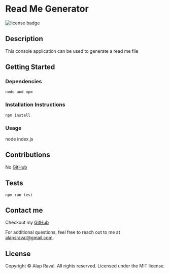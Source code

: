 # Read Me Generator
  ![license badge](https://img.shields.io/badge/license-MIT-informational)

## Description
This console application can be used to generate a read me file

## Getting Started
### Dependencies
`node and npm`

### Installation Instructions
`npm install`

### Usage
node index.js

## Contributions
No [GitHub](https://github.com/alapsraval)

## Tests
`npm run test`

## Contact me
Checkout my [GitHub](https://github.com/alapsraval)

For additional questions, feel free to reach out to me at alapsraval@gmail.com.

## License
Copyright &copy; Alap Raval. All rights reserved.
Licensed under the MIT license. 
